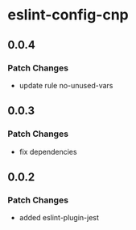 # eslint-config-cnp

## 0.0.4

### Patch Changes

- update rule no-unused-vars

## 0.0.3

### Patch Changes

- fix dependencies

## 0.0.2

### Patch Changes

- added eslint-plugin-jest
